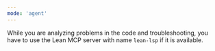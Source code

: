 ```yaml
---
mode: 'agent'
---
```



While you are analyzing problems in the code and troubleshooting, you have to use the Lean MCP server with name `lean-lsp` if it is available.
